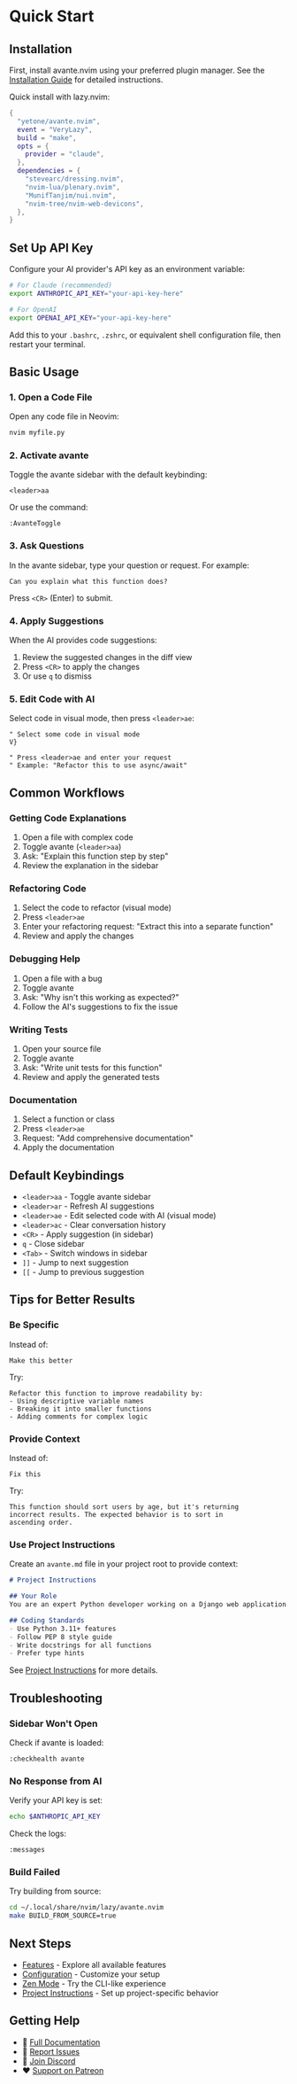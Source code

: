 # Quick Start

## Installation

First, install avante.nvim using your preferred plugin manager. See the [Installation Guide](/installation) for detailed instructions.

Quick install with lazy.nvim:

```lua
{
  "yetone/avante.nvim",
  event = "VeryLazy",
  build = "make",
  opts = {
    provider = "claude",
  },
  dependencies = {
    "stevearc/dressing.nvim",
    "nvim-lua/plenary.nvim",
    "MunifTanjim/nui.nvim",
    "nvim-tree/nvim-web-devicons",
  },
}
```

## Set Up API Key

Configure your AI provider's API key as an environment variable:

```bash
# For Claude (recommended)
export ANTHROPIC_API_KEY="your-api-key-here"

# For OpenAI
export OPENAI_API_KEY="your-api-key-here"
```

Add this to your `.bashrc`, `.zshrc`, or equivalent shell configuration file, then restart your terminal.

## Basic Usage

### 1. Open a Code File

Open any code file in Neovim:

```bash
nvim myfile.py
```

### 2. Activate avante

Toggle the avante sidebar with the default keybinding:

```
<leader>aa
```

Or use the command:

```vim
:AvanteToggle
```

### 3. Ask Questions

In the avante sidebar, type your question or request. For example:

```
Can you explain what this function does?
```

Press `<CR>` (Enter) to submit.

### 4. Apply Suggestions

When the AI provides code suggestions:

1. Review the suggested changes in the diff view
2. Press `<CR>` to apply the changes
3. Or use `q` to dismiss

### 5. Edit Code with AI

Select code in visual mode, then press `<leader>ae`:

```vim
" Select some code in visual mode
V}

" Press <leader>ae and enter your request
" Example: "Refactor this to use async/await"
```

## Common Workflows

### Getting Code Explanations

1. Open a file with complex code
2. Toggle avante (`<leader>aa`)
3. Ask: "Explain this function step by step"
4. Review the explanation in the sidebar

### Refactoring Code

1. Select the code to refactor (visual mode)
2. Press `<leader>ae`
3. Enter your refactoring request: "Extract this into a separate function"
4. Review and apply the changes

### Debugging Help

1. Open a file with a bug
2. Toggle avante
3. Ask: "Why isn't this working as expected?"
4. Follow the AI's suggestions to fix the issue

### Writing Tests

1. Open your source file
2. Toggle avante
3. Ask: "Write unit tests for this function"
4. Review and apply the generated tests

### Documentation

1. Select a function or class
2. Press `<leader>ae`
3. Request: "Add comprehensive documentation"
4. Apply the documentation

## Default Keybindings

- `<leader>aa` - Toggle avante sidebar
- `<leader>ar` - Refresh AI suggestions
- `<leader>ae` - Edit selected code with AI (visual mode)
- `<leader>ac` - Clear conversation history
- `<CR>` - Apply suggestion (in sidebar)
- `q` - Close sidebar
- `<Tab>` - Switch windows in sidebar
- `]]` - Jump to next suggestion
- `[[` - Jump to previous suggestion

## Tips for Better Results

### Be Specific

Instead of:
```
Make this better
```

Try:
```
Refactor this function to improve readability by:
- Using descriptive variable names
- Breaking it into smaller functions
- Adding comments for complex logic
```

### Provide Context

Instead of:
```
Fix this
```

Try:
```
This function should sort users by age, but it's returning 
incorrect results. The expected behavior is to sort in 
ascending order.
```

### Use Project Instructions

Create an `avante.md` file in your project root to provide context:

```markdown
# Project Instructions

## Your Role
You are an expert Python developer working on a Django web application.

## Coding Standards
- Use Python 3.11+ features
- Follow PEP 8 style guide
- Write docstrings for all functions
- Prefer type hints
```

See [Project Instructions](/project-instructions) for more details.

## Troubleshooting

### Sidebar Won't Open

Check if avante is loaded:

```vim
:checkhealth avante
```

### No Response from AI

Verify your API key is set:

```bash
echo $ANTHROPIC_API_KEY
```

Check the logs:

```vim
:messages
```

### Build Failed

Try building from source:

```bash
cd ~/.local/share/nvim/lazy/avante.nvim
make BUILD_FROM_SOURCE=true
```

## Next Steps

- [Features](/features) - Explore all available features
- [Configuration](/configuration) - Customize your setup
- [Zen Mode](/zen-mode) - Try the CLI-like experience
- [Project Instructions](/project-instructions) - Set up project-specific behavior

## Getting Help

- 📖 [Full Documentation](/)
- 🐛 [Report Issues](https://github.com/yetone/avante.nvim/issues)
- 💬 [Join Discord](https://discord.gg/QfnEFEdSjz)
- ❤️ [Support on Patreon](https://patreon.com/yetone)
